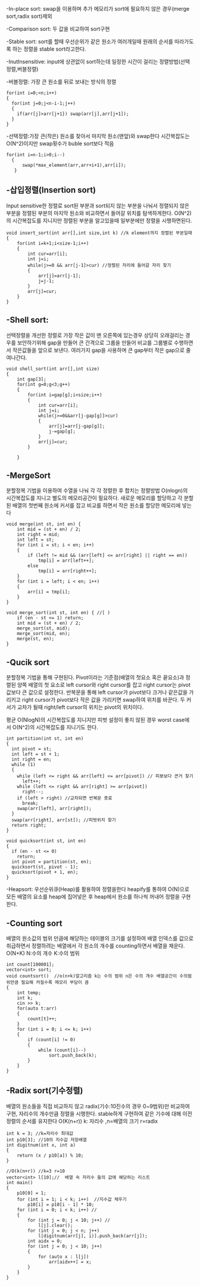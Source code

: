 
-In-place sort: swap을 이용하며 추가 메모리가 sort에 필요하지 않은 경우(merge sort,radix sort)제외

-Comparison sort: 두 값을 비교하여 sort구현

-Stable sort: sort를 할때 우선순위가 같은 원소가 여러개일때 원래의 순서를 따라가도록 하는 정렬을 stable sort라고한다.

-InutInsensitive:  input에 상관없이 sort하는데 일정한 시간이 걸리는 정렬방법(선택정렬,버블정렬)

-버블정렬: 가장 큰 원소를 뒤로 보내는 방식의 정렬  

```
for(int i=0;<n;i++)
{
  for(int j=0;j<n-i-1;j++)
  {
    if(arr[j]>arr[j+1}) swap(arr[j],arr[j+1]);
  }
}
```
-선택정렬:가장 큰(작은) 원소를 찾아서 마지막 원소(맨앞)와 swap한다   시간복잡도는 O(N^2)이지만 swap횟수가 buble sort보다 적음 
```
for(int i=n-1;i>0;i--)
  {
      swap(*max_element(arr,arr+i+1),arr[i]);
   }
```

-삽입정렬(Insertion sort)
-
Input sensitive한 정렬로 sort된 부분과 sort되지 않는 부분을 나눠서 정렬되지 않은 부분을 정렬된 부분의
마지막 원소와 비교하면서 들어갈 위치를 탐색하게한다. O(N^2)의 시간복잡도를 지니지만 정렬된 부분을 알고있을때 일부분에만 정렬을 시행하면된다.
```
void insert_sort(int arr[],int size,int k) //k element까지 정렬된 부분일때
{
	for(int i=k+1;i<size-1;i++)
	{
		int cur=arr[i];
		int j=i;
		while(j>=0 && arr[j-1]>cur) //정렬된 자리에 들어갈 자리 찾기
		{
			arr[j]=arr[j-1];
			j=j-1;
		}
		arr[j]=cur;
	}
}
```
-Shell sort: 
-
선택정렬을 개선한 정렬로 가장 작은 값이 맨 오른쪽에 있는경우 상당히 오래걸리는 경우를 보안하기위해 gap을 만들어  큰 간격으로 그룹을 만들어 비교를  그룹별로 
수행하면서 작은값들을 앞으로 보낸다.  여러가지 gap을 사용하며 큰 gap부터 작은 gap으로 줄여나간다.
```
void shell_sort(int arr[],int size)
{
	int gap[3];
	for(int g=0;g<3;g++)
	{
		for(int i=gap[g];i<size;i++)
		{
			int cur=arr[i];
			int j=i;
			while(j>=0&&arr[j-gap[g]]>cur)
			{
				arr[j]=arr[j-gap[g]];
				j-=gap[g];
			}
			arr[j]=cur;
		}

	}
```

-MergeSort
-
분할정복 기법을 이용하여 수열을 나눠 각 각 정렬한 후 합치는 정렬방법 O(nlogn)의 시간복잡도를 지니고 별도의 메모리공간이 필요하다.
새로운 메모리를 할당하고 각 분할된 배열의 첫번째 원소에 커서를 잡고 비교를 하면서 작은 원소를 할당한 메모리에 넣는다  

```
void merge(int st, int en) {
	int mid = (st + en) / 2;
	int right = mid;
	int left = st;
	for (int i = st; i < en; i++)
	{
		if (left != mid && (arr[left] <= arr[right] || right == en)) 
			tmp[i] = arr[left++];
		else
			tmp[i] = arr[right++];
	}
	for (int i = left; i < en; i++)
	{
		arr[i] = tmp[i];
	}
}

void merge_sort(int st, int en) { //[ )
	if (en - st <= 1) return; 
	int mid = (st + en) / 2;
	merge_sort(st, mid); 
	merge_sort(mid, en); 
	merge(st, en); 
}
```
-Qucik sort
-
분할정복 기법을 통해 구현된다. Pivot이라는 기준점(배열의 첫요소 혹은 끝요소)과 정렬된 양쪽 배열의 첫 요소로 left cursor와 right cursor를 잡고 right cursor는 pivot값보다 큰 값으로 설정한다.
반복문을 통해 left cursor가 pivot보다 크거나 같은값을 가리키고  right cursor가 pivot보다 작은 값을 가리키면 swap하여 위치를 바꾼다. 두 커서가 교차가 될때 right/left cursor의 위치는 pivot의 위치이다.

평균 O(NlogN)의 시간복잡도를 지니지만 피벗 설정이 좋지 않된 경우 worst case에서 O(N^2)의 시간복잡도를 지니기도 한다.
```
int partition(int st, int en)
{
  int pivot = st;
  int left = st + 1;
  int right = en;
  while (1)
  {
    while (left <= right && arr[left] <= arr[pivot]) // 피봇보다 큰거 찾기
      left++;
    while (left <= right && arr[right] >= arr[pivot])
      right--;
    if (left > right) //교차되면 반복문 종료 
      break;
    swap(arr[left], arr[right]);
  }
  swap(arr[right], arr[st]); //피벗위치 찾기 
  return right;
}

void quicksort(int st, int en)
{
  if (en - st <= 0)
    return;
  int pivot = partition(st, en);
  quicksort(st, pivot - 1);
  quicksort(pivot + 1, en);
}
```
-Heapsort: 우선순위큐(Heap)를 활용하여 정렬을한다 heapify를 통하여 O(N)으로 모든 배열의 요소를 heap에 집어넣은 후 heap에서 원소를 하나씩 꺼내어 정렬을 구현한다. 

-Counting sort
-
배열의 원소값의 범위 만큼에 해당하는 테이블의 크기를 설정하여 배열 인덱스를 값으로 취급하면서 정렬하려는 배열에서 각 원소의 개수를 counting하면서 배열을 채운다. O(N+K)   N:수의 개수 K:수의 범위 
```
int count[100001];
vector<int> sort;
void countsort()  //o(n+k)알고리즘 k는 수의 범위 n은 수의 개수 배열공간이 수의범위만큼 필요해 커질수록 메모리 부담이 큼 
{
	int temp;
	int k;
	cin >> k;
	for(auto t:arr)
	{
		count[t]++;
	}
	for (int i = 0; i <= k; i++)
	{
		if (count[i] != 0)
		{
			while (count[i]--)
				sort.push_back(k);
		}
	}
}
```
-Radix sort(기수정렬)
-
배열의 원소들을 직접 비교하지 않고 radix(기수:10진수의 경우 0~9범위)만 비교하여 구현, 자리수의 개수만큼 정렬을 시행한다. stable하게 구현하여 같은 기수에 대해 이전 정렬의 순서를 유지한다   O(K(n+r))  k: 자리수 ,n=배열의 크기 r=radix
```
int k = 3; //k=자리수 최대값 
int p10[3]; //10의 지수값 저장배열 
int digitnum(int x, int a)
{
	return (x / p10[a]) % 10;
}

//O(k(n+r)) //k=3 r=10
vector<int> l[10];//  배열 속 자리수 들의 값에 해당하는 리스트  
int main()
{
	p10[0] = 1;
	for (int i = 1; i < k; i++)  //지수값 채우기 
		p10[i] = p10[i - 1] * 10;
	for (int i = 0; i < k; i++) //
	{
		for (int j = 0; j < 10; j++) //
			l[j].clear();
		for (int j = 0; j < n; j++)
			l[digitnum(arr[j], i)].push_back(arr[j]);
		int aidx = 0;
		for (int j = 0; j < 10; j++)
		{
			for (auto x : l[j])
				arr[aidx++] = x;
		}
	}
}
```






